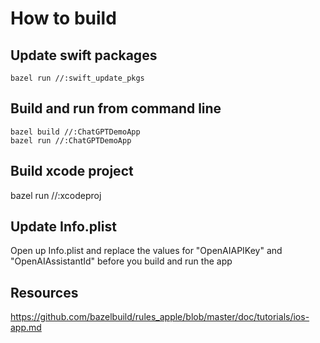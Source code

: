 # How to build

## Update swift packages

```
bazel run //:swift_update_pkgs
```
## Build and run from command line

```
bazel build //:ChatGPTDemoApp
bazel run //:ChatGPTDemoApp
```

## Build xcode project

bazel run //:xcodeproj

## Update Info.plist

Open up Info.plist and replace the values for "OpenAIAPIKey" and "OpenAIAssistantId" before you build and run the app

## Resources

https://github.com/bazelbuild/rules_apple/blob/master/doc/tutorials/ios-app.md